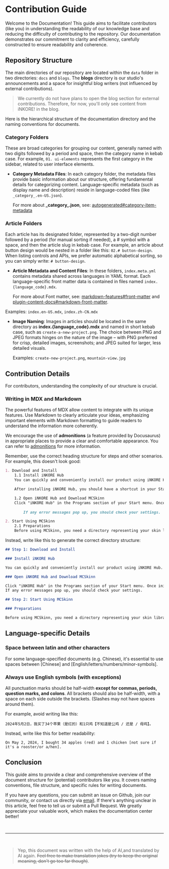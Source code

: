# Contribution Guide

Welcome to the Documentation! This guide aims to facilitate contributors (like you) in understanding the readability of our knowledge base and reducing the difficulty of contributing to the repository. Our documentation demonstrates our commitment to clarity and efficiency, carefully constructed to ensure readability and coherence.

## Repository Structure

The main directories of our repository are located within the `data` folder in two directories: `docs` and `blogs`. The **blogs** directory is our studio's announcements and a space for insightful blog writers (not influenced by external contributions).

> We currently do not have plans to open the blog section for external contributions. Therefore, for now, you'll only see content from iNKORE! in the blog.

Here is the hierarchical structure of the documentation directory and the naming conventions for documents.

### Category Folders

These are broad categories for grouping our content, generally named with two digits followed by a period and space, then the category name in kebab case. For example, `01. ui-elements` represents the first category in the sidebar, related to user interface elements.

- **Category Metadata Files**: In each category folder, the metadata files provide basic information about our structure, offering fundamental details for categorizing content. Language-specific metadata (such as display name and description) reside in language-coded files (like `_category_.en-US.json`).

    For more about **\_category\_.json**, see: [autogenerated#category-item-metadata](https://docusaurus.io/docs/sidebar/autogenerated#category-item-metadata)

### Article Folders

Each article has its designated folder, represented by a two-digit number followed by a period (for manual sorting if needed), a # symbol with a space, and then the article slug in kebab case. For example, an article about button design would be nested in a folder like this: `02.# button-design`. When listing controls and APIs, we prefer automatic alphabetical sorting, so you can simply write: `# button-design`.

- **Article Metadata and Content Files**: In these folders, `index.meta.yml` contains metadata shared across languages in YAML format. Each language-specific front matter data is contained in files named `index.{language_code}.mdx`.

    For more about Font matter, see: [markdown-features#front-matter](https://docusaurus.io/docs/markdown-features#front-matter) and [plugin-content-docs#markdown-front-matter](https://docusaurus.io/docs/api/plugins/@docusaurus/plugin-content-docs#markdown-front-matter).

Examples: `index.en-US.mdx`, `index.zh-CN.mdx`

- **Image Naming**: Images in articles should be located in the same directory as **index.{language_code}.mdx** and named in short kebab case, such as `create-a-new-project.png`. The choice between PNG and JPEG formats hinges on the nature of the image – with PNG preferred for crisp, detailed images, screenshots; and JPEG suited for larger, less detailed visuals.

    Examples: `create-new-project.png`, `mountain-view.jpg`

## Contribution Details

For contributors, understanding the complexity of our structure is crucial.

### Writing in MDX and Markdown

The powerful features of MDX allow content to integrate with its unique features. Use Markdown to clearly articulate your ideas, emphasizing important elements with Markdown formatting to guide readers to understand the information more coherently.

We encourage the use of **admonitions** (a feature provided by Docusaurus) in appropriate places to provide a clear and comfortable appearance. You can refer to [admonitions](https://docusaurus.io/docs/markdown-features/admonitions) for more information.

Remember, use the correct heading structure for steps and other scenarios. For example, this doesn't look good:

```md
1. Download and Install
    1.1 Install iNKORE Hub
    You can quickly and conveniently install our product using iNKORE Hub. If you haven't...

    After installing iNKORE Hub, you should have a shortcut in your Start menu that looks like this.

    1.2 Open iNKORE Hub and Download MCSkinn
    Click "iNKORE Hub" in the Programs section of your Start menu. Once initialized, click "Products" on the left panel.
    
        If any error messages pop up, you should check your settings.

2. Start Using MCSkinn
    2.1 Preparations
    Before using MCSkinn, you need a directory representing your skin library. It can be...
```

Instead, write like this to generate the correct directory structure:

```md
## Step 1: Download and Install

### Install iNKORE Hub

You can quickly and conveniently install our product using iNKORE Hub. If you haven't installed iNKORE Hub on your computer yet, click the button below.

### Open iNKORE Hub and Download MCSkinn

Click "iNKORE Hub" in the Programs section of your Start menu. Once initialized, click "Products" on the left panel.
If any error messages pop up, you should check your settings.

## Step 2: Start Using MCSkinn

### Preparations

Before using MCSkinn, you need a directory representing your skin library. It can be...
```

## Language-specific Details

### Space between latin and other characters

For some language-specified documents (e.g. Chinese), it's essential to use spaces between [Chinese] and [English/letters/numbers/minor-symbols]. 

### Always use English symbols (with exceptions)

All punctuation marks should be half-width **except for commas, periods, question marks, and colons**. All brackets should also be half-width, with a space on each side outside the brackets. (Slashes may not have spaces around them).

For example, avoid writing like this:

```
2024年5月2日，我买了34个苹果（是红的）和1只鸡【不知道是公鸡 / 还是 / 母鸡】。
```

Instead, write like this for better readability:

```
On May 2, 2024, I bought 34 apples (red) and 1 chicken [not sure if it's a rooster/or a/hen].
```

## Conclusion

This guide aims to provide a clear and comprehensive overview of the document structure for (potential) contributors like you. It covers naming conventions, file structure, and specific rules for writing documents.

If you have any questions, you can submit an issue on Github, join our community, or contact us directly via [email](mailto://notyoojun@outlook.com). If there's anything unclear in this article, feel free to tell us or submit a Pull Request. We greatly appreciate your valuable work, which makes the documentation center better!

<br/>

---

<br/>

> Yep, this document was written with the help of AI,and translated by AI again. ~~Feel free to make translation jokes (try to keep the original meaning, don't go too far though)~~.

